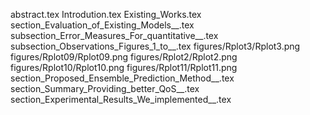 abstract.tex
Introdution.tex
Existing_Works.tex
section_Evaluation_of_Existing_Models__.tex
subsection_Error_Measures_For_quantitative__.tex
subsection_Observations_Figures_1_to__.tex
figures/Rplot3/Rplot3.png
figures/Rplot09/Rplot09.png
figures/Rplot2/Rplot2.png
figures/Rplot10/Rplot10.png
figures/Rplot11/Rplot11.png
section_Proposed_Ensemble_Prediction_Method__.tex
section_Summary_Providing_better_QoS__.tex
section_Experimental_Results_We_implemented__.tex